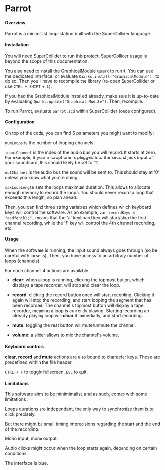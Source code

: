 # Parrot

#### Overview

Parrot is a minimalist loop-station built with the SuperCollider language.

#### Installation

You will need SuperCollider to run this project. SuperCollider usage is beyond the scope of this documentation.

You also need to install the GraphicalModule quark to run it. You can use the dedicated interface, or evaluate `Quarks.install("GraphicalModule");` to do so. Then you'll have to recompile the library (re-open SuperCollider or use `CTRL + SHIFT + L`).

If you had the GraphicalModule installed already, make sure it is up-to-date by evaluating `Quarks.update("Graphical-Module")`. Then, recompile.

To run Parrot, evaluate `parrot.scd` within SuperCollider (once configured).

#### Configuration

On top of the code, you can find 5 parameters you might want to modify:

`numLoops` is the number of looping channels.

`inputChannel` is the index of the audio bus you will record. It starts at zero. For example, if your microphone is plugged into the second jack input of your soundcard, this should likely be set to '1'.

`outChannel` is the audio bus the sound will be sent to. This should stay at '0' unless you know what you're doing.

`maxLoopLength` sets the loops maximum duration. This allows to allocate enough memory to record the loops. You should never record a loop that exceeds this length, so plan ahead.

Then, you can find three string variables which defines which keyboard keys will control the software. As an example, `var recordKeys = "asdfghjkl;";` means that the 'a' keyboard key will start/stop the first channel recording, while the 'f' key will control the 4th channel recording, etc.

#### Usage

When the software is running, the input sound always goes through (so be careful with larsens). Then, you have access to an arbitrary number of loops (channels).

For each channel, 4 actions are available:

- **clear**: when a loop is running, clicking the topmost button, which displays a tape recorder, will stop and clear the loop.

- **record**: clicking the record button once will start recording. Clicking it again will stop the recording, and start looping the segment that has been recorded. The channel's topmost button will display a tape recorder, meaning a loop is currently playing. Starting recording an already playing loop will **clear** it immediatly, and start recording.

- **mute**: toggling the rest button will mute/unmute the channel.

- **volume**: a slider allows to mix the channel's volume.

#### Keyboard controls

**clear**, **record** and **mute** actions are also bound to character keys. Those are predefined within the file header.

`CTRL + F` to toggle fullscreen, `ESC` to quit.

#### Limitations

This software aims to be minimimalist, and as such, comes with some limitations :

Loops durations are independant, the only way to synchronize them is to click precisely.

But there might be small timing imprecisions regarding the start and the end of the recording.

Mono input, mono output.

Audio clicks might occur when the loop starts again, depending on certain conditions.

The interface is blue.